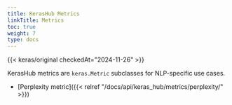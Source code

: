 ```yaml
---
title: KerasHub Metrics
linkTitle: Metrics
toc: true
weight: 7
type: docs
---
```


{{< keras/original checkedAt="2024-11-26" >}}

KerasHub metrics are `keras.Metric` subclasses for NLP-specific use cases.

- [Perplexity metric]({{< relref "/docs/api/keras_hub/metrics/perplexity/" >}})
